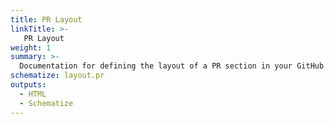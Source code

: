 ```yaml
---
title: PR Layout
linkTitle: >-
   PR Layout
weight: 1
summary: >-
  Documentation for defining the layout of a PR section in your GitHub dashboard.
schematize: layout.pr
outputs:
  - HTML
  - Schematize
---
```



